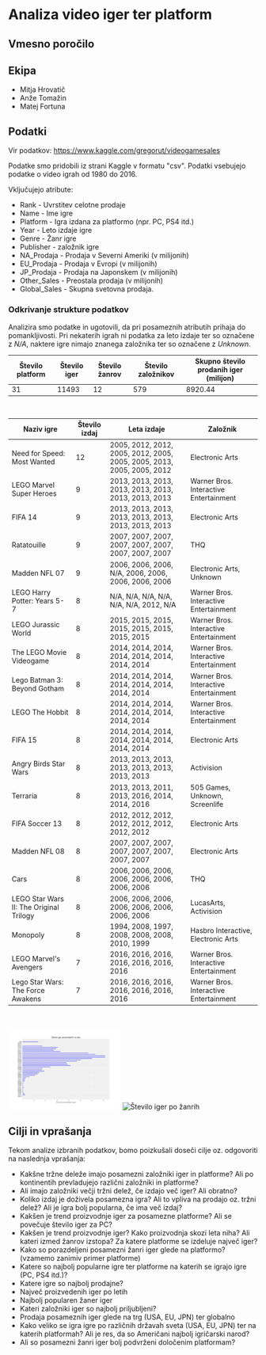 # Analiza video iger ter platform
## Vmesno poročilo
## Ekipa
* Mitja Hrovatič
* Anže Tomažin
* Matej Fortuna


## Podatki
Vir podatkov: https://www.kaggle.com/gregorut/videogamesales

Podatke smo pridobili iz strani Kaggle v formatu "csv".
Podatki vsebujejo podatke o video igrah od 1980 do 2016.

Vključujejo atribute:

* Rank - Uvrstitev celotne prodaje
* Name - Ime igre
* Platform - Igra izdana za platformo (npr. PC, PS4 itd.)
* Year - Leto izdaje igre
* Genre - Žanr igre
* Publisher - založnik igre
* NA_Prodaja - Prodaja v Severni Ameriki (v milijonih)
* EU_Prodaja - Prodaja v Evropi (v milijonih)
* JP_Prodaja - Prodaja na Japonskem (v milijonih)
* Other_Sales - Preostala prodaja (v milijonih)
* Global_Sales - Skupna svetovna prodaja.

### Odkrivanje strukture podatkov
Analizira smo podatke in ugotovili, da pri posameznih atributih prihaja do pomankljivosti. Pri nekaterih igrah ni podatka za leto izdaje ter so označene z *N/A*, naktere igre nimajo znanega založnika ter so označene z *Unknown*.

Število platform | Število iger | Število žanrov | Število založnikov | Skupno število prodanih iger (milijon)
---------------- | ------------ | -------------- | ------------------ | ----------------------------
31               | 11493        | 12             | 579                | 8920.44

<br>

Naziv igre | Število izdaj | Leta izdaje | Založnik 
 --------- | ------------- | ----------- | --------
Need for Speed: Most Wanted | 12 | 2005, 2012, 2012, 2005, 2012, 2005, 2005, 2005, 2013, 2005, 2005, 2012 | Electronic Arts
LEGO Marvel Super Heroes | 9 | 2013, 2013, 2013, 2013, 2013, 2013, 2013, 2013, 2013 | Warner Bros. Interactive Entertainment
FIFA 14 | 9 | 2013, 2013, 2013, 2013, 2013, 2013, 2013, 2013, 2013 | Electronic Arts
Ratatouille | 9 | 2007, 2007, 2007, 2007, 2007, 2007, 2007, 2007, 2007 | THQ
Madden NFL 07 | 9 | 2006, 2006, 2006, N/A, 2006, 2006, 2006, 2006, 2006 | Electronic Arts, Unknown
LEGO Harry Potter: Years 5-7 | 8 | N/A, N/A, N/A, N/A, N/A, N/A, 2012, N/A | Warner Bros. Interactive Entertainment
LEGO Jurassic World | 8 | 2015, 2015, 2015, 2015, 2015, 2015, 2015, 2015 | Warner Bros. Interactive Entertainment
The LEGO Movie Videogame | 8 | 2014, 2014, 2014, 2014, 2014, 2014, 2014, 2014 | Warner Bros. Interactive Entertainment
Lego Batman 3: Beyond Gotham | 8 | 2014, 2014, 2014, 2014, 2014, 2014, 2014, 2014 | Warner Bros. Interactive Entertainment
LEGO The Hobbit | 8 | 2014, 2014, 2014, 2014, 2014, 2014, 2014, 2014 | Warner Bros. Interactive Entertainment
FIFA 15 | 8 | 2014, 2014, 2014, 2014, 2014, 2014, 2014, 2014 | Electronic Arts
Angry Birds Star Wars | 8 | 2013, 2013, 2013, 2013, 2013, 2013, 2013, 2013 | Activision
Terraria | 8 | 2013, 2013, 2011, 2013, 2016, 2014, 2014, 2016 | 505 Games, Unknown, Screenlife
FIFA Soccer 13 | 8 | 2012, 2012, 2012, 2012, 2012, 2012, 2012, 2012 | Electronic Arts
Madden NFL 08 | 8 | 2007, 2007, 2007, 2007, 2007, 2007, 2007, 2007 | Electronic Arts
Cars | 8 | 2006, 2006, 2006, 2006, 2006, 2006, 2006, 2006 | THQ
LEGO Star Wars II: The Original Trilogy | 8 | 2006, 2006, 2006, 2006, 2006, 2006, 2006, 2006 | LucasArts, Activision
Monopoly | 8 | 1994, 2008, 1997, 2008, 2008, 2008, 2010, 1999 | Hasbro Interactive, Electronic Arts
LEGO Marvel's Avengers | 7 | 2016, 2016, 2016, 2016, 2016, 2016, 2016 | Warner Bros. Interactive Entertainment
Lego Star Wars: The Force Awakens | 7 | 2016, 2016, 2016, 2016, 2016, 2016, 2016 | Warner Bros. Interactive Entertainment

<br>
<br>
<img src="slike/stevilo_iger_proizvedenih_na_leto.png" alt="Število iger proizvedenih na leto" width="45%">
<img src="slike/stevilo_iger_po_žanrih.png" alt="Število iger po žanrih" width="45%">


## Cilji in vprašanja
Tekom analize izbranih podatkov, bomo poizkušali doseči cilje oz. odgovoriti na naslednja vprašanja:

* Kakšne tržne deleže imajo posamezni založniki iger in platforme? Ali po kontinentih prevladujejo različni založniki in platforme?
* Ali imajo založniki večji tržni delež, če izdajo več iger? Ali obratno?
* Koliko izdaj je doživela posamezna igra? Ali to vpliva na prodajo oz. tržni delež? Ali je igra bolj popularna, če ima več izdaj?
* Kakšen je trend proizvodnje iger za posamezne platforme? Ali se povečuje število iger za PC?
* Kakšen je trend proizvodnje iger? Kako proizvodnja skozi leta niha? Ali kateri izmed žanrov izstopa? Za katere platforme se izdeluje največ iger?
* Kako so porazdeljeni posamezni žanri iger glede na platformo? (vzamemo zanimiv primer platforme)
* Katere so najbolj popularne igre ter platforme na katerih se igrajo igre (PC, PS4 itd.)?
* Katere igre so najbolj prodajne?
* Največ proizvedenih iger po letih
* Najbolj popularen žaner iger
* Kateri založniki iger so najbolj priljubljeni?
* Prodaja posameznih iger glede na trg (USA, EU, JPN) ter globalno
* Kako veliko se igra igre po različnih državah sveta (USA, EU, JPN) ter na katerih platformah? Ali je res, da so Američani najbolj igričarski narod?
* Ali so posamezni žanri iger bolj podvrženi določenim platformam?
